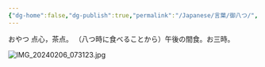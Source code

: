 ```yaml
---
{"dg-home":false,"dg-publish":true,"permalink":"/Japanese/言葉/御八つ/","dgPassFrontmatter":true}
---
```



おやつ
点心，茶点。
（八つ時に食べることから）午後の間食。お三時。

![IMG_20240206_073123.jpg](/img/user/998%20resources/%E7%99%BD%E7%86%8A%E3%82%AB%E3%83%95%E3%82%A7/IMG_20240206_073123.jpg)

